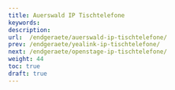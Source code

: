 ```yaml
---
title: Auerswald IP Tischtelefone
keywords:
description:
url:  /endgeraete/auerswald-ip-tischtelefone/
prev: /endgeraete/yealink-ip-tischtelefone/
next: /endgeraete/openstage-ip-tischtelefone/
weight: 44
toc: true
draft: true
---
```

